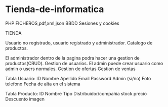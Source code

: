 # Tienda-de-informatica

PHP
FICHEROS,pdf,xml,json
BBDD
Sesiones y cookies


TIENDA

Usuario no registrado, usuario registrado y administrador.
Catalogo de productos.

El administrador dentro de la pagina podra hacer una gestion de productos(CRUD).
Gestion de usuarios. El admin puede crear usuario como admin o users normales.
Gestion de ofertas
Gestion de ventas


Tabla Usuario:
ID
Nombre
Apellido
Email
Password
Admin (si/no)
Foto
telefono
Fecha de alta en el sistema


Tabla Producto:
ID
Nombre
Tipo
Distribuidor/compañia
stock
precio
Descuento
imagen
